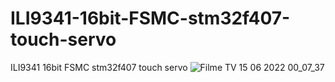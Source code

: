 # ILI9341-16bit-FSMC-stm32f407-touch-servo
ILI9341 16bit FSMC stm32f407 touch servo
![Filme   TV 15 06 2022 00_07_37](https://user-images.githubusercontent.com/31142397/196008615-a797f45c-8525-48f9-8def-36356a0c3f7e.jpg)
